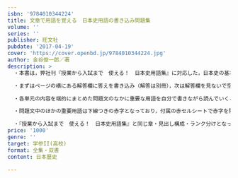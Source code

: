 ```yaml
---
isbn: '9784010344224'
title: 文章で用語を覚える　日本史用語の書き込み問題集
volume: ''
series: ''
publisher: 旺文社
pubdate: '2017-04-19'
cover: 'https://cover.openbd.jp/9784010344224.jpg'
author: 金谷俊一郎／著
description: >
  ・本書は，弊社刊『授業から入試まで　使える！　日本史用語集』に対応した，日本史の基本的な事項を身に付けるための，書き込み式の問題集です。用語集の中で入試での出題頻度の高いA・Bランクの用語を書き込みながら覚えることができます。

  ・まずはページの横にある解答欄に答えを書き込み（解答は別冊），次は解答欄を見ないで空欄が埋められるようにトレーニングしましょう。空欄を見ただけでそこに入る用語が言えるようになるとその単元をマスターしたことになります。

  ・各単元の内容を端的にまとめた問題文のなかに重要な用語を自分で書きながら読んでいくことで，歴史の流れがつかめるとともに，文章中の用語同士のつながりがわかり，日本史の理解を深めることができます。

  ・問題文中のほかの重要用語は下線つきの赤字となっており，付属の赤セルシートで赤字を隠しながらほかの重要語を覚えることができます。

  ・『授業から入試まで　使える！　日本史用語集』と同じ章・見出し構成・ランク分けとなっているので，この用語集を使いながら学習すると効果的です。わからなかったり解けなかったりした用語は用語集で調べて知識を定着させるようにしましょう。
price: '1000'
genre: ''
target: 学参II(高校)
format: 全集・双書
content: 日本歴史

---
```

